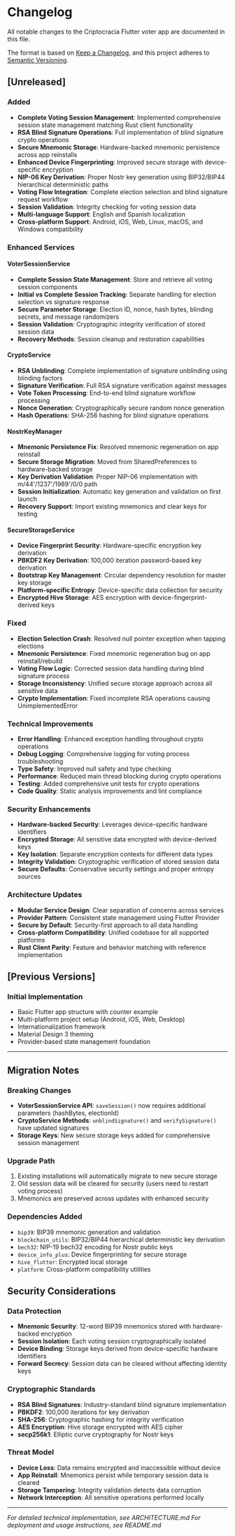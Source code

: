 # Changelog

All notable changes to the Criptocracia Flutter voter app are documented in this file.

The format is based on [Keep a Changelog](https://keepachangelog.com/en/1.0.0/),
and this project adheres to [Semantic Versioning](https://semver.org/spec/v2.0.0.html).

## [Unreleased]

### Added
- **Complete Voting Session Management**: Implemented comprehensive session state management matching Rust client functionality
- **RSA Blind Signature Operations**: Full implementation of blind signature crypto operations
- **Secure Mnemonic Storage**: Hardware-backed mnemonic persistence across app reinstalls
- **Enhanced Device Fingerprinting**: Improved secure storage with device-specific encryption
- **NIP-06 Key Derivation**: Proper Nostr key generation using BIP32/BIP44 hierarchical deterministic paths
- **Voting Flow Integration**: Complete election selection and blind signature request workflow
- **Session Validation**: Integrity checking for voting session data
- **Multi-language Support**: English and Spanish localization
- **Cross-platform Support**: Android, iOS, Web, Linux, macOS, and Windows compatibility

### Enhanced Services

#### VoterSessionService
- **Complete Session State Management**: Store and retrieve all voting session components
- **Initial vs Complete Session Tracking**: Separate handling for election selection vs signature response
- **Secure Parameter Storage**: Election ID, nonce, hash bytes, blinding secrets, and message randomizers
- **Session Validation**: Cryptographic integrity verification of stored session data
- **Recovery Methods**: Session cleanup and restoration capabilities

#### CryptoService  
- **RSA Unblinding**: Complete implementation of signature unblinding using blinding factors
- **Signature Verification**: Full RSA signature verification against messages
- **Vote Token Processing**: End-to-end blind signature workflow processing
- **Nonce Generation**: Cryptographically secure random nonce generation
- **Hash Operations**: SHA-256 hashing for blind signature operations

#### NostrKeyManager
- **Mnemonic Persistence Fix**: Resolved mnemonic regeneration on app reinstall
- **Secure Storage Migration**: Moved from SharedPreferences to hardware-backed storage
- **Key Derivation Validation**: Proper NIP-06 implementation with m/44'/1237'/1989'/0/0 path
- **Session Initialization**: Automatic key generation and validation on first launch
- **Recovery Support**: Import existing mnemonics and clear keys for testing

#### SecureStorageService
- **Device Fingerprint Security**: Hardware-specific encryption key derivation
- **PBKDF2 Key Derivation**: 100,000 iteration password-based key derivation
- **Bootstrap Key Management**: Circular dependency resolution for master key storage
- **Platform-specific Entropy**: Device-specific data collection for security
- **Encrypted Hive Storage**: AES encryption with device-fingerprint-derived keys

### Fixed
- **Election Selection Crash**: Resolved null pointer exception when tapping elections
- **Mnemonic Persistence**: Fixed mnemonic regeneration bug on app reinstall/rebuild
- **Voting Flow Logic**: Corrected session data handling during blind signature process
- **Storage Inconsistency**: Unified secure storage approach across all sensitive data
- **Crypto Implementation**: Fixed incomplete RSA operations causing UnimplementedError

### Technical Improvements
- **Error Handling**: Enhanced exception handling throughout crypto operations
- **Debug Logging**: Comprehensive logging for voting process troubleshooting  
- **Type Safety**: Improved null safety and type checking
- **Performance**: Reduced main thread blocking during crypto operations
- **Testing**: Added comprehensive unit tests for crypto operations
- **Code Quality**: Static analysis improvements and lint compliance

### Security Enhancements
- **Hardware-backed Security**: Leverages device-specific hardware identifiers
- **Encrypted Storage**: All sensitive data encrypted with device-derived keys
- **Key Isolation**: Separate encryption contexts for different data types
- **Integrity Validation**: Cryptographic verification of stored session data
- **Secure Defaults**: Conservative security settings and proper entropy sources

### Architecture Updates
- **Modular Service Design**: Clear separation of concerns across services
- **Provider Pattern**: Consistent state management using Flutter Provider
- **Secure by Default**: Security-first approach to all data handling
- **Cross-platform Compatibility**: Unified codebase for all supported platforms
- **Rust Client Parity**: Feature and behavior matching with reference implementation

## [Previous Versions]

### Initial Implementation
- Basic Flutter app structure with counter example
- Multi-platform project setup (Android, iOS, Web, Desktop)
- Internationalization framework
- Material Design 3 theming
- Provider-based state management foundation

---

## Migration Notes

### Breaking Changes
- **VoterSessionService API**: `saveSession()` now requires additional parameters (hashBytes, electionId)
- **CryptoService Methods**: `unblindSignature()` and `verifySignature()` have updated signatures
- **Storage Keys**: New secure storage keys added for comprehensive session management

### Upgrade Path
1. Existing installations will automatically migrate to new secure storage
2. Old session data will be cleared for security (users need to restart voting process)  
3. Mnemonics are preserved across updates with enhanced security

### Dependencies Added
- `bip39`: BIP39 mnemonic generation and validation
- `blockchain_utils`: BIP32/BIP44 hierarchical deterministic key derivation
- `bech32`: NIP-19 bech32 encoding for Nostr public keys
- `device_info_plus`: Device fingerprinting for secure storage
- `hive_flutter`: Encrypted local storage
- `platform`: Cross-platform compatibility utilities

## Security Considerations

### Data Protection
- **Mnemonic Security**: 12-word BIP39 mnemonics stored with hardware-backed encryption
- **Session Isolation**: Each voting session cryptographically isolated
- **Device Binding**: Storage keys derived from device-specific hardware identifiers
- **Forward Secrecy**: Session data can be cleared without affecting identity keys

### Cryptographic Standards
- **RSA Blind Signatures**: Industry-standard blind signature implementation
- **PBKDF2**: 100,000 iterations for key derivation
- **SHA-256**: Cryptographic hashing for integrity verification
- **AES Encryption**: Hive storage encrypted with AES cipher
- **secp256k1**: Elliptic curve cryptography for Nostr keys

### Threat Model
- **Device Loss**: Data remains encrypted and inaccessible without device
- **App Reinstall**: Mnemonics persist while temporary session data is cleared
- **Storage Tampering**: Integrity validation detects data corruption
- **Network Interception**: All sensitive operations performed locally

---

*For detailed technical implementation, see ARCHITECTURE.md*
*For deployment and usage instructions, see README.md*
